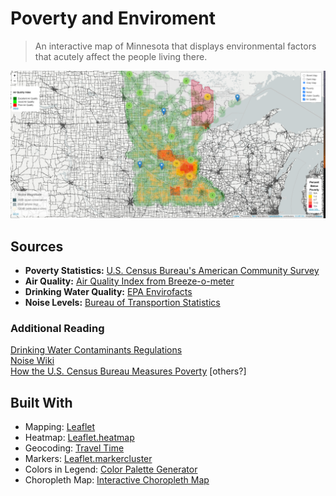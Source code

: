 # Poverty and Enviroment
> An interactive map of Minnesota that displays environmental factors that acutely affect the people living there. 

![screenshot here](header.png)

## Sources

* **Poverty Statistics:** [U.S. Census Bureau's American Community Survey](https://www.census.gov/data/developers/data-sets/acs-1year.html)
* **Air Quality:** [Air Quality Index from Breeze-o-meter](https://breezometer.com/)
* **Drinking Water Quality:** [EPA Envirofacts](https://www.epa.gov/enviro/sdwis-model)
* **Noise Levels:** [Bureau of Transportion Statistics](https://data-usdot.opendata.arcgis.com/datasets/conus-road-and-aviation-noise-image-serviceg)

### Additional Reading

[Drinking Water Contaminants Regulations](https://www.epa.gov/sites/production/files/2016-06/documents/npwdr_complete_table.pdf)<br/>
[Noise Wiki](https://www.epa.gov/sites/production/files/2016-06/documents/npwdr_complete_table.pdf)<br/>
[How the U.S. Census Bureau Measures Poverty](https://www.census.gov/topics/income-poverty/poverty/guidance/poverty-measures.html)
[others?]

## Built With
* Mapping: [Leaflet](https://leafletjs.com/)
* Heatmap: [Leaflet.heatmap](https://leafletjs.com/)
* Geocoding: [Travel Time](https://traveltime.com/)
* Markers: [Leaflet.markercluster](https://github.com/Leaflet/Leaflet.markercluster)
* Colors in Legend: [Color Palette Generator](https://github.com/google/palette.js#readme)
* Choropleth Map: [Interactive Choropleth Map](https://leafletjs.com/examples/choropleth/)
